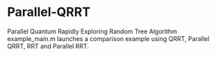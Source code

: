 # Parallel-QRRT
Parallel Quantum Rapidly Exploring Random Tree Algorithm
example_main.m launches a comparison example using QRRT, Parallel QRRT, RRT and Parallel RRT.
